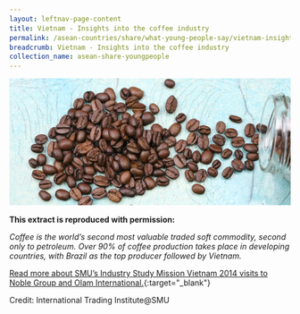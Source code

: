 ```yaml
---
layout: leftnav-page-content
title: Vietnam - Insights into the coffee industry
permalink: /asean-countries/share/what-young-people-say/vietnam-insights-coffee-industry/
breadcrumb: Vietnam - Insights into the coffee industry
collection_name: asean-share-youngpeople
---
```


<img src="\images\asean-youngpeople\Vietnam-coffee-industry.jpg" alt="Vietnam insights coffee industry banner" style="width:800px;" />

**This extract is reproduced with permission:**

*Coffee is the world’s second most valuable traded soft commodity, second only to petroleum. Over 90% of coffee production takes place in developing countries, with Brazil as the top producer followed by Vietnam.*

[Read more about SMU’s Industry Study Mission Vietnam 2014 visits to Noble Group and Olam International.](/resources/ISM-Vietnam_compressed.pdf){:target="_blank"}

Credit: International Trading Institute@SMU